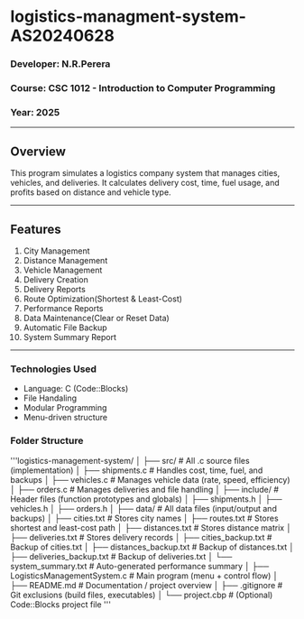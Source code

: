 # logistics-managment-system-AS20240628

### Developer: N.R.Perera
### Course: CSC 1012 - Introduction to Computer Programming
### Year: 2025

---

## Overview
This program simulates a logistics company system that manages cities, vehicles, and deliveries.
It calculates delivery cost, time, fuel usage, and profits based on distance and vehicle type.

---

## Features
1. City Management
2. Distance Management
3. Vehicle Management
4. Delivery Creation
5. Delivery Reports
6. Route Optimization(Shortest & Least-Cost)
7. Performance Reports
8. Data Maintenance(Clear or Reset Data)
9. Automatic File Backup
10. System Summary Report

---

### Technologies Used
- Language: C (Code::Blocks)
- File Handaling
- Modular Programming
- Menu-driven structure

### Folder Structure

'''logistics-management-system/
│
├── src/ # All .c source files (implementation)
│ ├── shipments.c # Handles cost, time, fuel, and backups
│ ├── vehicles.c # Manages vehicle data (rate, speed, efficiency)
│ ├── orders.c # Manages deliveries and file handling
│
├── include/ # Header files (function prototypes and globals)
│ ├── shipments.h
│ ├── vehicles.h
│ ├── orders.h
│
├── data/ # All data files (input/output and backups)
│ ├── cities.txt # Stores city names
│ ├── routes.txt # Stores shortest and least-cost path
│ ├── distances.txt # Stores distance matrix
│ ├── deliveries.txt # Stores delivery records
│ ├── cities_backup.txt # Backup of cities.txt
│ ├── distances_backup.txt # Backup of distances.txt
│ ├── deliveries_backup.txt # Backup of deliveries.txt
│ └── system_summary.txt # Auto-generated performance summary
│
├── LogisticsManagementSystem.c # Main program (menu + control flow)
│
├── README.md # Documentation / project overview
│
├── .gitignore # Git exclusions (build files, executables)
│
└── project.cbp # (Optional) Code::Blocks project file
'''